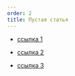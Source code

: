 ```yaml
---
order: 2
title: Пустая статья
---
```


-  [ссылка 1](./ssy/_index)

-  [ссылка 2](./ss)

-  [ссылка 3](./ssy-2)